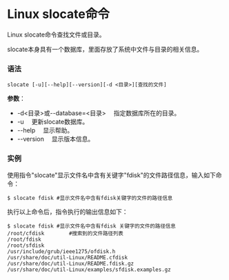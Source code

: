 
# Linux slocate命令



Linux slocate命令查找文件或目录。

slocate本身具有一个数据库，里面存放了系统中文件与目录的相关信息。

### 语法

```
slocate [-u][--help][--version][-d <目录>][查找的文件]
```

**参数**：

*   -d&lt;目录&gt;或--database=&lt;目录&gt; 　指定数据库所在的目录。
*   -u 　更新slocate数据库。
*   --help 　显示帮助。
*   --version 　显示版本信息。

### 实例

使用指令"slocate"显示文件名中含有关键字"fdisk"的文件路径信息，输入如下命令：

```
$ slocate fdisk #显示文件名中含有fdisk关键字的文件的路径信息 

```

执行以上命令后，指令执行的输出信息如下：

```
$ slocate fdisk #显示文件名中含有fdisk 关键字的文件的路径信息  
/root/cfdisk        #搜索到的文件路径列表  
/root/fdisk  
/root/sfdisk  
/usr/include/grub/ieee1275/ofdisk.h  
/usr/share/doc/util-Linux/README.cfdisk  
/usr/share/doc/util-Linux/README.fdisk.gz  
/usr/share/doc/util-Linux/examples/sfdisk.examples.gz  

```



